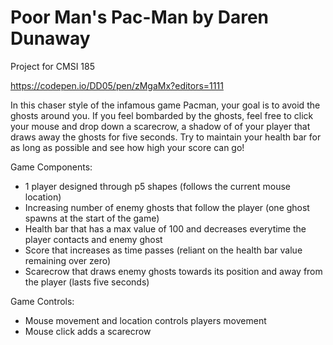 # Poor Man's Pac-Man by Daren Dunaway
Project for CMSI 185

https://codepen.io/DD05/pen/zMgaMx?editors=1111

In this chaser style of the infamous game Pacman, your goal is to avoid the ghosts around you. If you feel bombarded by the ghosts, feel free to click your mouse and drop down a scarecrow, a shadow of of your player that draws away the ghosts for five seconds. Try to maintain your health bar for as long as possible and see how high your score can go!

Game Components:
  - 1 player designed through p5 shapes (follows the current mouse location)
  - Increasing number of enemy ghosts that follow the player (one ghost spawns at the start of the game)
  - Health bar that has a max value of 100 and decreases everytime the player contacts and enemy ghost
  - Score that increases as time passes (reliant on the health bar value remaining over zero)
  - Scarecrow that draws enemy ghosts towards its position and away from the player (lasts five seconds)
  
Game Controls:
  - Mouse movement and location controls players movement
  - Mouse click adds a scarecrow
